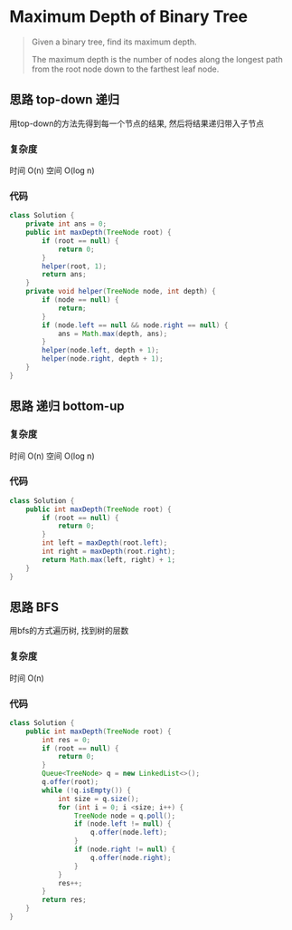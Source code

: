 # Maximum Depth of Binary Tree

> Given a binary tree, find its maximum depth.
> 
> The maximum depth is the number of nodes along the longest path from the root node down to the farthest leaf node.


## 思路 top-down 递归
用top-down的方法先得到每一个节点的结果, 然后将结果递归带入子节点

### 复杂度
时间 O(n) 空间 O(log n)

### 代码
```java
class Solution {
    private int ans = 0;
    public int maxDepth(TreeNode root) {
        if (root == null) {
            return 0;
        }
        helper(root, 1);
        return ans;
    }
    private void helper(TreeNode node, int depth) {
        if (node == null) {
            return;
        }
        if (node.left == null && node.right == null) {
            ans = Math.max(depth, ans);
        }
        helper(node.left, depth + 1);
        helper(node.right, depth + 1);
    }
}
```

## 思路 递归 bottom-up
### 复杂度
时间 O(n) 空间 O(log n)

### 代码
```java
class Solution {
    public int maxDepth(TreeNode root) {
        if (root == null) {
            return 0;
        }
        int left = maxDepth(root.left);
        int right = maxDepth(root.right);
        return Math.max(left, right) + 1;
    }
}
```

## 思路 BFS
用bfs的方式遍历树, 找到树的层数
### 复杂度
时间 O(n)
### 代码
```java
class Solution {
    public int maxDepth(TreeNode root) {
        int res = 0;
        if (root == null) {
            return 0;
        }
        Queue<TreeNode> q = new LinkedList<>();
        q.offer(root);
        while (!q.isEmpty()) {
            int size = q.size();
            for (int i = 0; i <size; i++) {
                TreeNode node = q.poll();
                if (node.left != null) {
                    q.offer(node.left);
                }
                if (node.right != null) {
                    q.offer(node.right);
                }
            }
            res++;
        }
        return res;
    }
}
```

